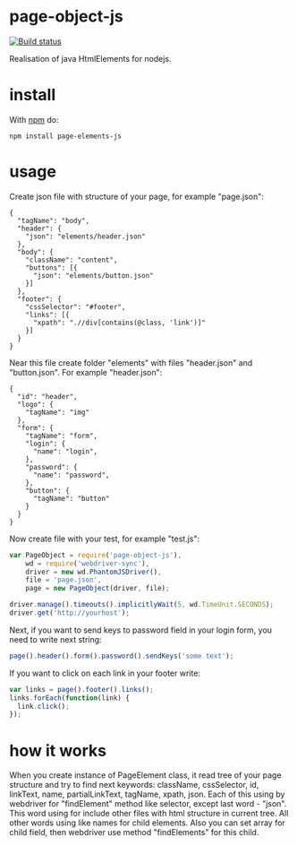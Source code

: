 # page-object-js

[![Build status](https://travis-ci.org/d0lfin/page-object-js.svg?branch=master)](https://travis-ci.org/d0lfin/page-object-js)

Realisation of java HtmlElements for nodejs.

# install

With [npm](http://npmjs.org) do:

```
npm install page-elements-js
```

# usage

Create json file with structure of your page, for example "page.json":
```
{
  "tagName": "body",
  "header": {
    "json": "elements/header.json"
  },
  "body": {
    "className": "content",
    "buttons": [{
      "json": "elements/button.json"
    }]
  },
  "footer": {
    "cssSelector": "#footer",
    "links": [{
      "xpath": ".//div[contains(@class, 'link')]"
    }]
  }
}
```
Near this file create folder "elements" with files "header.json" and "button.json". For example "header.json":
```
{
  "id": "header",
  "logo": {
    "tagName": "img"
  },
  "form": {
    "tagName": "form",
    "login": {
      "name": "login",
    },
    "password": {
      "name": "password",
    },
    "button": {
      "tagName": "button"
    }
  }
}
```
Now create file with your test, for example "test.js":
```javascript
var PageObject = require('page-object-js'),
    wd = require('webdriver-sync'),
    driver = new wd.PhantomJSDriver(),
    file = 'page.json',
    page = new PageObject(driver, file);

driver.manage().timeouts().implicitlyWait(5, wd.TimeUnit.SECONDS);
driver.get('http://yourhost');
```
Next, if you want to send keys to password field in your login form, you need to write next string:
```javascript
page().header().form().password().sendKeys('some text');
```
If you want to click on each link in your footer write:
```javascript
var links = page().footer().links();
links.forEach(function(link) {
  link.click();
});
```

# how it works
When you create instance of PageElement class, it read tree of your page structure and try to find next keywords: className, cssSelector, id, linkText, name, partialLinkText, tagName, xpath, json. Each of this using by webdriver for "findElement" method like selector, except last word - "json". This word using for include other files with html structure in current tree. All other words using like names for child elements. Also you can set array for child field, then webdriver use method "findElements" for this child.
